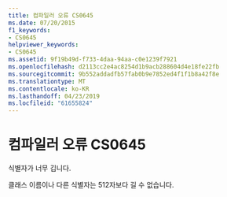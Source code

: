 ```yaml
---
title: 컴파일러 오류 CS0645
ms.date: 07/20/2015
f1_keywords:
- CS0645
helpviewer_keywords:
- CS0645
ms.assetid: 9f19b49d-f733-4daa-94aa-c0e1239f7921
ms.openlocfilehash: d2113cc2e4ac8254d1b9acb288604d4e18fe22fb
ms.sourcegitcommit: 9b552addadfb57fab0b9e7852ed4f1f1b8a42f8e
ms.translationtype: MT
ms.contentlocale: ko-KR
ms.lasthandoff: 04/23/2019
ms.locfileid: "61655824"
---
```

# <a name="compiler-error-cs0645"></a>컴파일러 오류 CS0645
식별자가 너무 깁니다.  
  
 클래스 이름이나 다른 식별자는 512자보다 길 수 없습니다.
